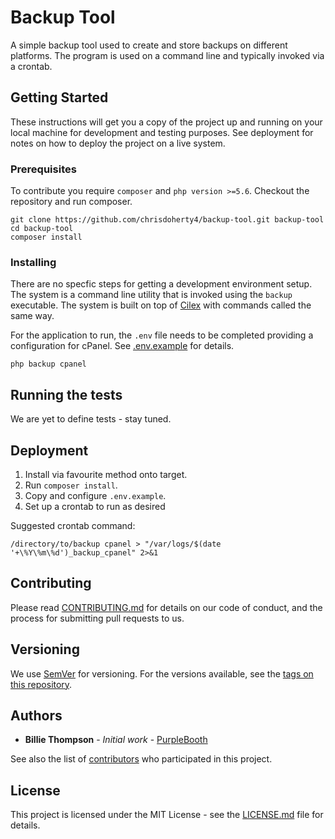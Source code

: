 # Backup Tool

A simple backup tool used to create and store backups on different platforms. The program is used on a command line and typically invoked via a crontab. 

## Getting Started

These instructions will get you a copy of the project up and running on your local machine for development and testing purposes. See deployment for notes on how to deploy the project on a live system.

### Prerequisites

To contribute you require `composer` and `php version >=5.6`. Checkout the repository and run composer.

```
git clone https://github.com/chrisdoherty4/backup-tool.git backup-tool
cd backup-tool
composer install
```

### Installing

There are no specfic steps for getting a development environment setup. The system is a command line utility that is invoked using the `backup` executable. The system is built on top of [Cilex](https://github.com/Cilex/Cilex) with commands called the same way.

For the application to run, the `.env` file needs to be completed providing a configuration for cPanel. See [.env.example](.env.example) for details.

```
php backup cpanel
```

## Running the tests

We are yet to define tests - stay tuned.

## Deployment

1. Install via favourite method onto target.
1. Run `composer install`.
1. Copy and configure `.env.example`.
1. Set up a crontab to run as desired

Suggested crontab command: 

```
/directory/to/backup cpanel > "/var/logs/$(date '+\%Y\%m\%d')_backup_cpanel" 2>&1
```

## Contributing

Please read [CONTRIBUTING.md]() for details on our code of conduct, and the process for submitting pull requests to us.

## Versioning

We use [SemVer](http://semver.org/) for versioning. For the versions available, see the [tags on this repository](https://github.com/chrisdoherty4/backup-tool/tags). 

## Authors

* **Billie Thompson** - *Initial work* - [PurpleBooth](https://github.com/PurpleBooth)

See also the list of [contributors](https://github.com/your/project/contributors) who participated in this project.

## License

This project is licensed under the MIT License - see the [LICENSE.md](LICENSE.md) file for details.

